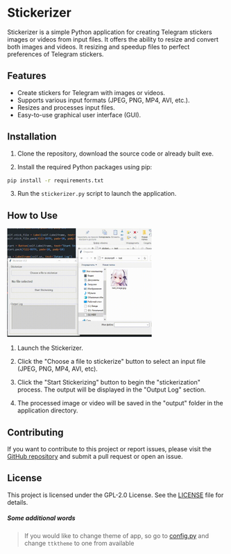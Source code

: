 # Stickerizer

Stickerizer is a simple Python application for creating Telegram stickers images or videos from input files. It offers the ability to resize and convert both images and videos. It resizing and speedup files to perfect preferences of Telegram stickers.

## Features

- Create stickers for Telegram with images or videos.
- Supports various input formats (JPEG, PNG, MP4, AVI, etc.).
- Resizes and processes input files.
- Easy-to-use graphical user interface (GUI).

## Installation

1. Clone the repository, download the source code or already built exe.

2. Install the required Python packages using pip:

```bash
pip install -r requirements.txt
```
3. Run the `stickerizer.py` script to launch the application.

## How to Use

<img src="./src/example.gif" height="250px">

1. Launch the Stickerizer.

2. Click the "Choose a file to stickerize" button to select an input file (JPEG, PNG, MP4, AVI, etc).

3. Click the "Start Stickerizing" button to begin the "stickerization" process. The output will be displayed in the "Output Log" section.

4. The processed image or video will be saved in the "output" folder in the application directory.

## Contributing

If you want to contribute to this project or report issues, please visit the [GitHub repository](https://github.com/yourusername/stickerizer) and submit a pull request or open an issue.

## License

This project is licensed under the GPL-2.0 License. See the [LICENSE](./LICENSE) file for details.

##### Some additional words

> If you would like to change theme of app, so go to [config.py](./config.py) and change `ttktheme` to one from available
